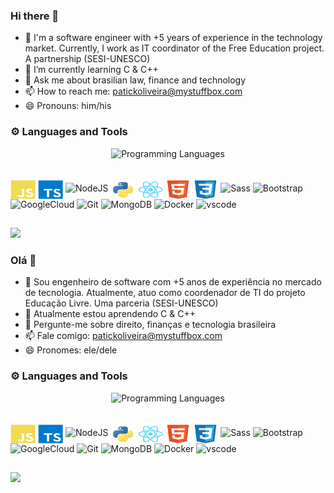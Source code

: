 ### Hi there 👋

- 🔭 I'm a software engineer with +5 years of experience in the technology market. Currently, I work as IT coordinator of the Free Education project. A partnership (SESI-UNESCO)
- 🌱 I’m currently learning C & C++
- 💬 Ask me about brasilian law, finance and technology
- 📫 How to reach me: patickoliveira@mystuffbox.com
- 😄 Pronouns: him/his

### ⚙️ Languages and Tools
<div align="center" style="display:block;">
    <img width="100px" alt="Programming Languages" src="https://user-images.githubusercontent.com/78341798/194531121-47b0119a-ce00-439d-b586-125f86acb098.png"/> 
</div>
<br>  
<div style="display: inline_block"><br>
  <img align="center" alt="Patrick-Js" height="30" width="40" src="https://raw.githubusercontent.com/devicons/devicon/master/icons/javascript/javascript-plain.svg">
  <img align="center" alt="Patrick-Ts" height="30" width="40" src="https://raw.githubusercontent.com/devicons/devicon/master/icons/typescript/typescript-plain.svg">
  <img  alt="NodeJS" height="30" width="40" src="https://cdn.jsdelivr.net/gh/devicons/devicon/icons/nodejs/nodejs-original.svg"/>
  <img align="center" alt="Patrick-Python" height="30" width="40" src="https://raw.githubusercontent.com/devicons/devicon/master/icons/python/python-original.svg">
  <img align="center" alt="Patrick-React" height="30" width="40" src="https://raw.githubusercontent.com/devicons/devicon/master/icons/react/react-original.svg">
  <img align="center" alt="Patrick-HTML" height="30" width="40" src="https://raw.githubusercontent.com/devicons/devicon/master/icons/html5/html5-original.svg">
  <img align="center" alt="Patrick-CSS" height="30" width="40" src="https://raw.githubusercontent.com/devicons/devicon/master/icons/css3/css3-original.svg">
  <img  alt="Sass" height="30" width="40" src="https://cdn.jsdelivr.net/gh/devicons/devicon/icons/sass/sass-original.svg"/>
  <img  alt="Bootstrap" height="30" width="40" src="https://cdn.jsdelivr.net/gh/devicons/devicon/icons/bootstrap/bootstrap-original.svg"/>
  <img  alt="GoogleCloud" height="30" width="40" src="https://cdn.jsdelivr.net/gh/devicons/devicon/icons/googlecloud/googlecloud-original.svg"/>
  <img  alt="Git" height="30" width="40" src="https://cdn.jsdelivr.net/gh/devicons/devicon/icons/git/git-original.svg"/>
  <img  alt="MongoDB" height="30" width="40" src="https://cdn.jsdelivr.net/gh/devicons/devicon/icons/mongodb/mongodb-original.svg"/>
  <img  alt="Docker" height="30" width="40" src="https://cdn.jsdelivr.net/gh/devicons/devicon/icons/docker/docker-plain-wordmark.svg"/>
  <img  alt="vscode" height="30" width="40" src="https://cdn.jsdelivr.net/gh/devicons/devicon/icons/vscode/vscode-original.svg"/>
</div>

##

<div> 
  <a href="https://www.linkedin.com/in/patrickaoliveira/" target="_blank"><img src="https://img.shields.io/badge/-LinkedIn-%230077B5?style=for-the-badge&logo=linkedin&logoColor=white" target="_blank"></a> 
</div>



### Olá 👋

- 🔭 Sou engenheiro de software com +5 anos de experiência no mercado de tecnologia. Atualmente, atuo como coordenador de TI do projeto Educação Livre. Uma parceria (SESI-UNESCO)
- 🌱 Atualmente estou aprendendo C & C++
- 💬 Pergunte-me sobre direito, finanças e tecnologia brasileira
- 📫 Fale comigo: patickoliveira@mystuffbox.com
- 😄 Pronomes: ele/dele

### ⚙️ Languages and Tools
<div align="center" style="display:block;">
    <img width="100px" alt="Programming Languages" src="https://user-images.githubusercontent.com/78341798/194531121-47b0119a-ce00-439d-b586-125f86acb098.png"/> 
</div>
<br>  
<div style="display: inline_block"><br>
  <img align="center" alt="Patrick-Js" height="30" width="40" src="https://raw.githubusercontent.com/devicons/devicon/master/icons/javascript/javascript-plain.svg">
  <img align="center" alt="Patrick-Ts" height="30" width="40" src="https://raw.githubusercontent.com/devicons/devicon/master/icons/typescript/typescript-plain.svg">
  <img  alt="NodeJS" height="30" width="40" src="https://cdn.jsdelivr.net/gh/devicons/devicon/icons/nodejs/nodejs-original.svg"/>
  <img align="center" alt="Patrick-Python" height="30" width="40" src="https://raw.githubusercontent.com/devicons/devicon/master/icons/python/python-original.svg">
  <img align="center" alt="Patrick-React" height="30" width="40" src="https://raw.githubusercontent.com/devicons/devicon/master/icons/react/react-original.svg">
  <img align="center" alt="Patrick-HTML" height="30" width="40" src="https://raw.githubusercontent.com/devicons/devicon/master/icons/html5/html5-original.svg">
  <img align="center" alt="Patrick-CSS" height="30" width="40" src="https://raw.githubusercontent.com/devicons/devicon/master/icons/css3/css3-original.svg">
  <img  alt="Sass" height="30" width="40" src="https://cdn.jsdelivr.net/gh/devicons/devicon/icons/sass/sass-original.svg"/>
  <img  alt="Bootstrap" height="30" width="40" src="https://cdn.jsdelivr.net/gh/devicons/devicon/icons/bootstrap/bootstrap-original.svg"/>
  <img  alt="GoogleCloud" height="30" width="40" src="https://cdn.jsdelivr.net/gh/devicons/devicon/icons/googlecloud/googlecloud-original.svg"/>
  <img  alt="Git" height="30" width="40" src="https://cdn.jsdelivr.net/gh/devicons/devicon/icons/git/git-original.svg"/>
  <img  alt="MongoDB" height="30" width="40" src="https://cdn.jsdelivr.net/gh/devicons/devicon/icons/mongodb/mongodb-original.svg"/>
  <img  alt="Docker" height="30" width="40" src="https://cdn.jsdelivr.net/gh/devicons/devicon/icons/docker/docker-plain-wordmark.svg"/>
  <img  alt="vscode" height="30" width="40" src="https://cdn.jsdelivr.net/gh/devicons/devicon/icons/vscode/vscode-original.svg"/>
</div>

##

<div> 
  <a href="https://www.linkedin.com/in/patrickaoliveira/" target="_blank"><img src="https://img.shields.io/badge/-LinkedIn-%230077B5?style=for-the-badge&logo=linkedin&logoColor=white" target="_blank"></a> 
</div>

